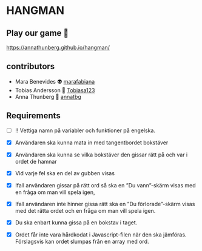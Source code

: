 # HANGMAN

## Play our game :space_invader:

https://annathunberg.github.io/hangman/

## contributors

- Mara Benevides :alien: [marafabiana](https://github.com/marafabiana)
- Tobias Andersson :robot: [Tobiasa123](https://github.com/Tobiasa123)
- Anna Thunberg :ghost: [annatbg](https://github.com/annatbg)

## Requirements

- [ ] :bangbang: Vettiga namn på variabler och funktioner på engelska.

- [x] Användaren ska kunna mata in med tangentbordet bokstäver

- [x] Användaren ska kunna se vilka bokstäver den gissar rätt på och var i ordet de hamnar

- [x] Vid varje fel ska en del av gubben visas

- [x] Ifall användaren gissar på rätt ord så ska en ”Du vann”-skärm visas med en fråga om man vill spela igen,

- [x] Ifall användaren inte hinner gissa rätt ska en ”Du förlorade”-skärm visas med det rätta ordet och en fråga om man vill spela igen.

- [x] Du ska enbart kunna gissa på en bokstav i taget.

- [x] Ordet får inte vara hårdkodat i Javascript-filen när den ska jämföras. Förslagsvis kan ordet slumpas från en array med ord.
